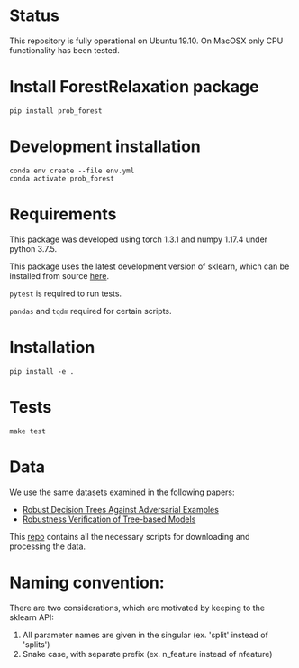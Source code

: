 # Status

This repository is fully operational on Ubuntu 19.10. On MacOSX only CPU functionality has been tested.

# Install ForestRelaxation package

```  
pip install prob_forest
```

# Development installation

```
conda env create --file env.yml
conda activate prob_forest
```


# Requirements

This package was developed using torch 1.3.1 and numpy 1.17.4 under python 3.7.5.

This package uses the latest development version of sklearn, which can be installed from source [here](https://github.com/scikit-learn/scikit-learn).

```pytest``` is required to run tests.

```pandas``` and ```tqdm``` required for certain scripts.

# Installation

```pip install -e .```

# Tests

```
make test
```

# Data

We use the same datasets examined in the following papers:

* [Robust Decision Trees Against Adversarial Examples](https://arxiv.org/abs/1902.10660)
* [Robustness Verification of Tree-based Models](https://arxiv.org/abs/1906.03849)

This [repo](https://github.com/chenhongge/RobustTrees) contains all the necessary scripts for downloading and processing the data.

# Naming convention:

There are two considerations, which are motivated by keeping to the sklearn API:

1. All parameter names are given in the singular (ex. 'split' instead of 'splits')
2. Snake case, with separate prefix (ex. n_feature instead of nfeature)


